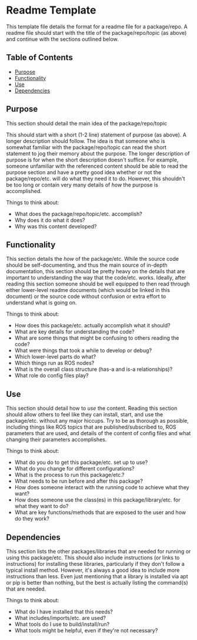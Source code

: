 # Readme Template
This template file details the format for a readme file for a package/repo. A
readme file should start with the title of the package/repo/topic (as above) and
continue with the sections outlined below.

## Table of Contents

 * [Purpose](#purpose)
 * [Functionality](#functionality)
 * [Use](#Use)
 * [Dependencies](#dependencies)

## Purpose <a name="purpose"></a>
This section should detail the main idea of the package/repo/topic

This should start with a short (1-2 line) statement of purpose (as above). A
longer description should follow. The idea is that someone who is somewhat
familiar with the package/repo/topic can read the short statement to jog their
memory about the purpose. The longer description of purpose is for when the
short description doesn't suffice. For example, someone unfamiliar with the
referenced content should be able to read the purpose section and have a pretty
good idea whether or not the package/repo/etc. will do what they need it to do.
However, this shouldn't be too long or contain very many details of *how* the
purpose is accomplished.

Things to think about:
*  What does the package/repo/topic/etc. accomplish?
*  Why does it do what it does?
*  Why was this content developed?

## Functionality <a name="functionality"></a>
This section details the *how* of the package/etc. While the source code should
be self-documenting, and thus the main source of in-depth documentation, this
section should be pretty heavy on the details that are important to
understanding the way that the code/etc. works. Ideally, after reading this
section someone should be well equipped to then read through either lower-level
readme documents (which would be linked in this document) or the source code
without confusion or extra effort to understand what is going on.

Things to think about:
*  How does this package/etc. actually accomplish what it should?
*  What are key details for understanding the code?
*  What are some things that might be confusing to others reading the code?
*  What were things that took a while to develop or debug?
*  Which lower-level parts do what?
*  Which things run as ROS nodes?
*  What is the overall class structure (has-a and is-a relationships)?
*  What role do config files play?

## Use <a name="use"></a>
This section should detail how to *use* the content. Reading this section should
allow others to feel like they can install, start, and use the package/etc.
without any major hiccups. Try to be as thorough as possible, including things
like ROS topics that are published/subscribed to, ROS parameters that are used,
and details of the content of config files and what changing their parameters
accomplishes.

Things to think about:
*  What do you do to get this package/etc. set up to use?
*  What do you change for different configurations?
*  What is the process to run this package/etc.?
*  What needs to be run before and after this package?
*  How does someone interact with the running code to achieve what they want?
*  How does someone use the class(es) in this package/library/etc. for what they want to do?
*  What are key functions/methods that are exposed to the user and how do they work?

## Dependencies <a name="dependencies"></a>
This section lists the other packages/libraries that are needed for running or
using this package/etc. This should also include instructions (or links to
instructions) for installing these libraries, particularly if they don't follow
a typical install method. However, it's always a good idea to include more
instructions than less. Even just mentioning that a library is installed via
apt or pip is better than nothing, but the best is actually listing the
command(s) that are needed.

Things to think about:
*  What do I have installed that this needs?
*  What includes/imports/etc. are used?
*  What tools do I use to build/install/run?
*  What tools might be helpful, even if they're not necessary?
